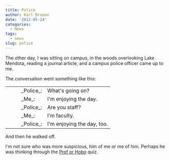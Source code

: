 ```yaml
---
title: Police
author: Karl Broman
date: '2012-05-24'
categories:
  - News
tags:
  - news
slug: police
---
```


The other day, I was sitting on campus, in the woods overlooking Lake Mendota, reading a journal article, and a campus police officer came up to me.

The conversation went something like this:
<table cellpadding="1" >
<tbody >
<tr >

<td width="25" >
</td>
<td >_Police_:
</td>

<td >What's going on?
</td>
</tr>
<tr >

<td >
</td>
<td >_Me_:
</td>

<td >I'm enjoying the day.
</td>
</tr>
<tr >

<td >
</td>
<td >_Police_:
</td>

<td >Are you staff?
</td>
</tr>
<tr >

<td >
</td>
<td >_Me_:
</td>

<td >I'm faculty.
</td>
</tr>
<tr >

<td >
</td>
<td >_Police_:
</td>

<td >I'm enjoying the day, too.
</td>
</tr>
</tbody>
</table>
And then he walked off.

I'm not sure who was more suspicious, him of me or me of him.  Perhaps he was thinking through the [Prof or Hobo](http://individual.utoronto.ca/somody/quiz.html) quiz.
